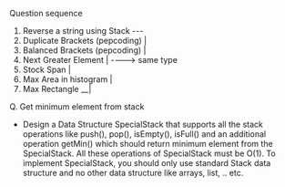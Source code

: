 Question sequence
1. Reverse a string using Stack                 ---
2. Duplicate Brackets           (pepcoding)       |
3. Balanced Brackets            (pepcoding)       |
4. Next Greater Element                           |     ----> same type
5. Stock Span                                     |
6. Max Area in histogram                          |
7. Max Rectangle                                __|
                                              


Q. Get minimum element from stack 
* Design a Data Structure SpecialStack that supports all the stack operations like push(), pop(), isEmpty(), isFull() and an additional operation getMin() which should
  return minimum element from the SpecialStack. All these operations of SpecialStack must be O(1). 
  To implement SpecialStack, you should only use standard Stack data structure and no other data structure like arrays, list, .. etc.
